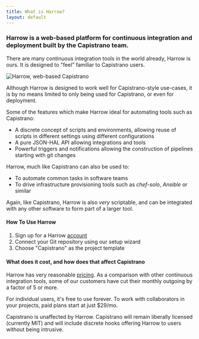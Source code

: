 ```yaml
---
title: What is Harrow?
layout: default
---
```


### Harrow is a web-based platform for continuous integration and deployment built by the Capistrano team.

There are many continuous integration tools in the world already, Harrow is
ours. It is designed to "feel" familiar to Capistrano users.

![Harrow, web-based Capistrano](/assets/images/capistrano-logo-harrow-logo-c-primary-darker-w640.png)

Although Harrow is designed to work well for Capistrano-style use-cases, it is
by no means limited to only being used for Capistrano, or even for deployment.

Some of the features which make Harrow ideal for automating tools such as
Capistrano:

* A discrete concept of scripts and environments, allowing reuse of scripts in
  different settings using different configurations
* A pure JSON-HAL API allowing integrations and tools
* Powerful triggers and notifications allowing the construction of pipelines
  starting with git changes

Harrow, much like Capistrano can also be used to:

* To automate common tasks in software teams
* To drive infrastructure provisioning tools such as *chef-solo*, *Ansible* or similar

Again, like Capistrano, Harrow is also *very* scriptable, and can be integrated
with any other software to form part of a larger tool.

#### How To Use Harrow

1. Sign up for a Harrow [account](https://www.app.harrow.io/#/a/signin)
2. Connect your Git repository using our setup wizard
3. Choose "Capistrano" as the project template

#### What does it cost, and how does that affect Capistrano

Harrow has very reasonable [pricing](https://harrow.io/pricing/). As a
comparison with other continuous integration tools, some of our customers have
cut their monthly outgoing by a factor of 5 or more.

For individual users, it's free to use forever. To work with collaborators in
your projects, paid plans start at just $29/mo.

Capistrano is unaffected by Harrow. Capistrano will remain liberally licensed
(currently MIT) and will include discrete hooks offering Harrow to users
without being intrusive.
